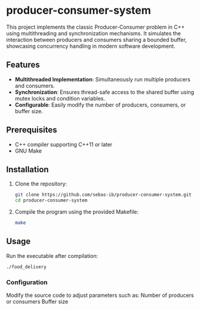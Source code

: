 # producer-consumer-system

This project implements the classic Producer-Consumer problem in C++ using multithreading and synchronization mechanisms. It simulates the interaction between producers and consumers sharing a bounded buffer, showcasing concurrency handling in modern software development.

## Features
- **Multithreaded Implementation**: Simultaneously run multiple producers and consumers.
- **Synchronization**: Ensures thread-safe access to the shared buffer using mutex locks and condition variables.
- **Configurable**: Easily modify the number of producers, consumers, or buffer size.

## Prerequisites
- C++ compiler supporting C++11 or later
- GNU Make

## Installation
1. Clone the repository:
   ```bash
   git clone https://github.com/sebas-ib/producer-consumer-system.git
   cd producer-consumer-system
   ```


2. Compile the program using the provided Makefile:
   ```bash
   make
   ```

## Usage
Run the executable after compilation:
   ```bash
   ./food_delivery
   ```

### Configuration
Modify the source code to adjust parameters such as:
  Number of producers or consumers
  Buffer size
